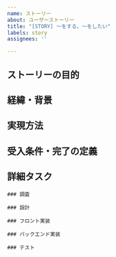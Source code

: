 ```yaml
---
name: ストーリー
about: ユーザーストーリー
title: "[STORY] 〜をする、〜をしたい"
labels: story
assignees: ''

---
```


## ストーリーの目的

<!-- - このストーリーによってユーザーが得られる価値はなんでしょうか -->

## 経緯・背景

<!-- - このストーリーが作られた経緯があれば記載します -->

## 実現方法

<!-- - このストーリーを実現するための方法はなんでしょうか -->

## 受入条件・完了の定義

<!-- - ストーリーが達成されたことを確認する条件を箇条書きします -->

## 詳細タスク

```[tasklist]
### 調査
```
```[tasklist]
### 設計
```
```[tasklist]
### フロント実装
```
```[tasklist]
### バックエンド実装
```
```[tasklist]
### テスト
```
